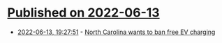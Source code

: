 # [Published on 2022-06-13](index.md)

* [2022-06-13, 19:27:51](https://news.ycombinator.com/item?id=31730473) - [North Carolina wants to ban free EV charging](https://thenextweb.com/news/north-carolina-ban-free-ev-charging-is-environmental-disgrace)
